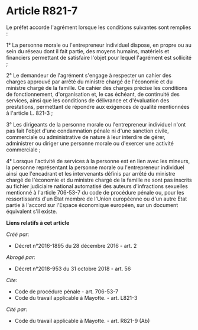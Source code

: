 # Article R821-7

Le préfet accorde l'agrément lorsque les conditions suivantes sont remplies : 

1° La personne morale ou l'entrepreneur individuel dispose, en propre ou au sein du réseau dont il fait partie, des moyens
humains, matériels et financiers permettant de satisfaire l'objet pour lequel l'agrément est sollicité ; 

2° Le demandeur de l'agrément s'engage à respecter un cahier des charges approuvé par arrêté du ministre chargé de l'économie
et du ministre chargé de la famille. Ce cahier des charges précise les conditions de fonctionnement, d'organisation et, le
cas échéant, de continuité des services, ainsi que les conditions de délivrance et d'évaluation des prestations, permettant
de répondre aux exigences de qualité mentionnées à l'article L. 821-3 ; 

3° Les dirigeants de la personne morale ou l'entrepreneur individuel n'ont pas fait l'objet d'une condamnation pénale ni
d'une sanction civile, commerciale ou administrative de nature à leur interdire de gérer, administrer ou diriger une personne
morale ou d'exercer une activité commerciale ; 

4° Lorsque l'activité de services à la personne est en lien avec les mineurs, la personne représentant la personne morale ou
l'entrepreneur individuel ainsi que l'encadrant et les intervenants définis par arrêté du ministre chargé de l'économie et du
ministre chargé de la famille ne sont pas inscrits au fichier judiciaire national automatisé des auteurs d'infractions
sexuelles mentionné à l'article 706-53-7 du code de procédure pénale ou, pour les ressortissants d'un Etat membre de l'Union
européenne ou d'un autre Etat partie à l'accord sur l'Espace économique européen, sur un document équivalent s'il existe.

**Liens relatifs à cet article**

_Créé par_:

  - Décret n°2016-1895 du 28 décembre 2016 - art. 2

_Abrogé par_:

  - Décret n°2018-953 du 31 octobre 2018 - art. 56

_Cite_:

  - Code de procédure pénale - art. 706-53-7
  - Code du travail applicable à Mayotte. - art. L821-3

_Cité par_:

  - Code du travail applicable à Mayotte. - art. R821-9 (Ab)
